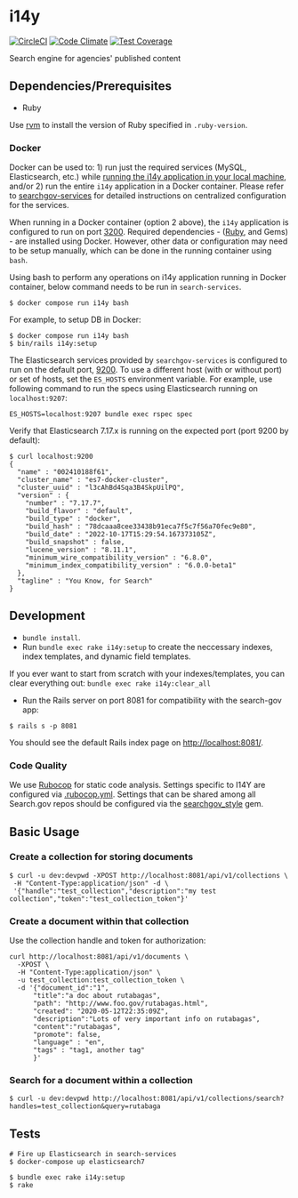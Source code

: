 i14y
====

[![CircleCI](https://circleci.com/gh/GSA/i14y.svg?style=shield)](https://circleci.com/gh/GSA/i14y)
[![Code Climate](https://codeclimate.com/github/GSA/i14y/badges/gpa.svg)](https://codeclimate.com/github/GSA/i14y)
[![Test Coverage](https://codeclimate.com/github/GSA/i14y/badges/coverage.svg)](https://codeclimate.com/github/GSA/i14y)

Search engine for agencies' published content

## Dependencies/Prerequisites

* Ruby

Use [rvm](https://rvm.io/) to install the version of Ruby specified in `.ruby-version`.

### Docker

Docker can be used to: 1) run just the required services (MySQL, Elasticsearch, etc.) while [running the i14y application in your local machine](https://github.com/GSA/i14y#development), and/or 2) run the entire `i14y` application in a Docker container.  Please refer to [searchgov-services](https://github.com/GSA/search-services) for detailed instructions on centralized configuration for the services.

When running in a Docker container (option 2 above), the `i14y` application is configured to run on port [3200](http://localhost:3200/). Required dependencies - ([Ruby](https://github.com/GSA/i14y#dependenciesprerequisites), and Gems) - are installed using Docker. However, other data or configuration may need to be setup manually, which can be done in the running container using `bash`.

Using bash to perform any operations on i14y application running in Docker container, below command needs to be run in `search-services`.

    $ docker compose run i14y bash

For example, to setup DB in Docker:

    $ docker compose run i14y bash
    $ bin/rails i14y:setup

The Elasticsearch services provided by `searchgov-services` is configured to run on the default port, [9200](http://localhost:9200/). To use a different host (with or without port) or set of hosts, set the `ES_HOSTS` environment variable. For example, use following command to run the specs using Elasticsearch running on `localhost:9207`:

    ES_HOSTS=localhost:9207 bundle exec rspec spec

Verify that Elasticsearch 7.17.x is running on the expected port (port 9200 by default):

```
$ curl localhost:9200
{
  "name" : "002410188f61",
  "cluster_name" : "es7-docker-cluster",
  "cluster_uuid" : "l3cAhBd4Sqa3B4SkpUilPQ",
  "version" : {
    "number" : "7.17.7",
    "build_flavor" : "default",
    "build_type" : "docker",
    "build_hash" : "78dcaaa8cee33438b91eca7f5c7f56a70fec9e80",
    "build_date" : "2022-10-17T15:29:54.167373105Z",
    "build_snapshot" : false,
    "lucene_version" : "8.11.1",
    "minimum_wire_compatibility_version" : "6.8.0",
    "minimum_index_compatibility_version" : "6.0.0-beta1"
  },
  "tagline" : "You Know, for Search"
}
```

## Development

- `bundle install`.
- Run `bundle exec rake i14y:setup` to create the neccessary indexes, index templates, and dynamic field templates.

If you ever want to start from scratch with your indexes/templates, you can clear everything out:
`bundle exec rake i14y:clear_all`

- Run the Rails server on port 8081 for compatibility with the
  search-gov app:
```
$ rails s -p 8081
```

You should see the default Rails index page on [http://localhost:8081/](http://localhost:8081/).

### Code Quality

We use [Rubocop](https://rubocop.org/) for static code analysis. Settings specific to I14Y are configured via [.rubocop.yml](.rubocop.yml). Settings that can be shared among all Search.gov repos should be configured via the [searchgov_style](https://github.com/GSA/searchgov_style) gem.

## Basic Usage

### Create a collection for storing documents
```
$ curl -u dev:devpwd -XPOST http://localhost:8081/api/v1/collections \
 -H "Content-Type:application/json" -d \
 '{"handle":"test_collection","description":"my test collection","token":"test_collection_token"}'
```

### Create a document within that collection
Use the collection handle and token for authorization:

```
curl http://localhost:8081/api/v1/documents \
  -XPOST \
  -H "Content-Type:application/json" \
  -u test_collection:test_collection_token \
  -d '{"document_id":"1",
      "title":"a doc about rutabagas",
      "path": "http://www.foo.gov/rutabagas.html",
      "created": "2020-05-12T22:35:09Z",
      "description":"Lots of very important info on rutabagas",
      "content":"rutabagas",
      "promote": false,
      "language" : "en",
      "tags" : "tag1, another tag"
      }'
```

### Search for a document within a collection
```
$ curl -u dev:devpwd http://localhost:8081/api/v1/collections/search?handles=test_collection&query=rutabaga
```

## Tests
```
# Fire up Elasticsearch in search-services
$ docker-compose up elasticsearch7

$ bundle exec rake i14y:setup
$ rake
```
